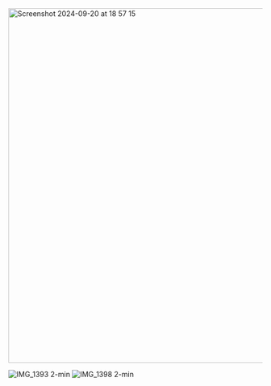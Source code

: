 
<img width="704" alt="Screenshot 2024-09-20 at 18 57 15" src="https://github.com/user-attachments/assets/652eb14d-3bd8-42f7-8a06-92f3bf2e10a1">

![IMG_1393 2-min](https://github.com/user-attachments/assets/00911602-4dfe-4c89-9bd3-179755d42b3e)
![IMG_1398 2-min](https://github.com/user-attachments/assets/0d35ca0a-8c24-4b8e-b89d-9ed4e36b0bc8)
